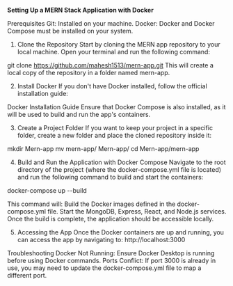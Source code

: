 **Setting Up a MERN Stack Application with Docker**

Prerequisites
Git: Installed on your machine.
Docker: Docker and Docker Compose must be installed on your system.
1. Clone the Repository
Start by cloning the MERN app repository to your local machine. Open your terminal and run the following command:

git clone https://github.com/mahesh1513/mern-app.git
This will create a local copy of the repository in a folder named mern-app.

2. Install Docker
If you don't have Docker installed, follow the official installation guide:

Docker Installation Guide
Ensure that Docker Compose is also installed, as it will be used to build and run the app's containers.

3. Create a Project Folder
If you want to keep your project in a specific folder, create a new folder and place the cloned repository inside it:

mkdir Mern-app
mv mern-app/ Mern-app/
cd Mern-app/mern-app

4. Build and Run the Application with Docker Compose
Navigate to the root directory of the project (where the docker-compose.yml file is located) and run the following command to build and start the containers:

docker-compose up --build

This command will:
Build the Docker images defined in the docker-compose.yml file.
Start the MongoDB, Express, React, and Node.js services.
Once the build is complete, the application should be accessible locally.

5. Accessing the App
Once the Docker containers are up and running, you can access the app by navigating to:
http://localhost:3000


Troubleshooting
Docker Not Running: Ensure Docker Desktop is running before using Docker commands.
Ports Conflict: If port 3000 is already in use, you may need to update the docker-compose.yml file to map a different port.
